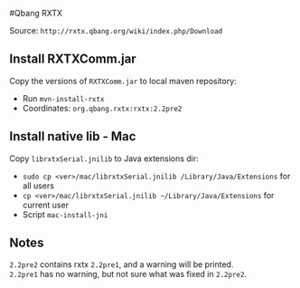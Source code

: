 #Qbang RXTX

Source: `http://rxtx.qbang.org/wiki/index.php/Download`  

## Install RXTXComm.jar
Copy the versions of `RXTXComm.jar` to local maven repository:
- Run `mvn-install-rxtx`
- Coordinates: `org.qbang.rxtx:rxtx:2.2pre2`

## Install native lib - Mac
Copy `librxtxSerial.jnilib` to Java extensions dir:  
- `sudo cp <ver>/mac/librxtxSerial.jnilib /Library/Java/Extensions` for all users
- `cp <ver>/mac/librxtxSerial.jnilib ~/Library/Java/Extensions` for current user
- Script `mac-install-jni`

## Notes
`2.2pre2` contains rxtx `2.2pre1`, and a warning will be printed.  
`2.2pre1` has no warning, but not sure what was fixed in `2.2pre2`.  
